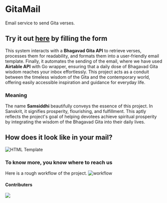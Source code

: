 # GitaMail
Email service to send Gita verses.

## Try it out [here](https://airtable.com/app2DrQEL9dCHB9MQ/pag9zgmrHgU6CXUBO/form) by filling the form

 This system interacts with a **Bhagavad Gita API** to retrieve verses, processes them for readability, and formats them into a user-friendly email template. Finally, it automates the sending of the email, where we have used **Airtable API** with Go wrapper, ensuring that a daily dose of Bhagavad Gita wisdom reaches your inbox effortlessly. This project acts as a conduit between the timeless wisdom of the Gita and the contemporary world, offering easily accessible inspiration and guidance for everyday life.

### Meaning

 The name **Samsiddhi** beautifully conveys the essence of this project. In Sanskrit, it signifies prosperity, flourishing, and fulfillment. This aptly reflects the project's goal of helping devotees achieve spiritual prosperity by integrating the wisdom of the Bhagavad Gita into their daily lives.

## How does it look like in your mail?

![HTML Template](https://github.com/sam-913/GitaMail-Samsiddhi/blob/2b2f72007eac074be2b70d3cc93da17d6a4bb033/demo_MAIL.png)

### To know more, you know where to reach us

Here is a rough workflow of the project.
![workflow](https://github.com/aloner-pro/GitaMail-Samsiddhi/blob/main/workflow.png)

#### Contributers

<a href="https://github.com/aloner-pro/GitaMail-Samsiddhi/graphs/contributors">
  <img src="https://contrib.rocks/image?repo=aloner-pro/GitaMail-Samsiddhi" />
</a>
